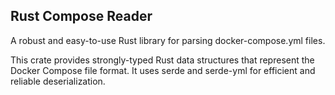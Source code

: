 ## Rust Compose Reader

A robust and easy-to-use Rust library for parsing docker-compose.yml files.

This crate provides strongly-typed Rust data structures that represent the Docker Compose file format. It uses serde and serde-yml for efficient and reliable deserialization.
